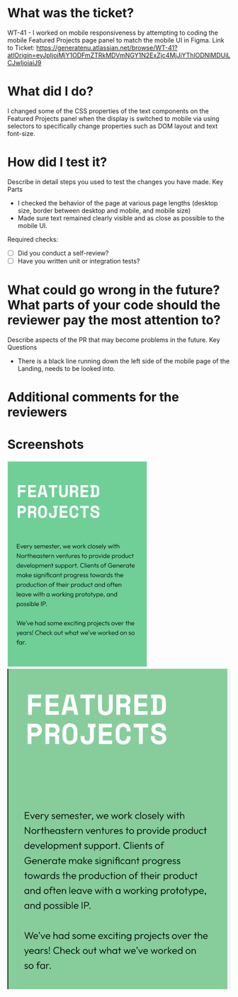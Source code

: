  # What was the ticket?
 WT-41 - I worked on mobile responsiveness by attempting to coding the mobile Featured Projects page panel to match the mobile UI in Figma.
 Link to Ticket: https://generatenu.atlassian.net/browse/WT-41?atlOrigin=eyJpIjoiMjY1ODFmZTRkMDVmNGY1N2ExZjc4MjJiYThlODNlMDUiLCJwIjoiaiJ9

 
 # What did I do?
 
I changed some of the CSS properties of the text components on the Featured Projects panel when the display is switched to mobile via using selectors to specifically change properties such as DOM layout and text font-size.
 
 # How did I test it?
 
Describe in detail steps you used to test the changes you have made.
 Key Parts
 - I checked the behavior of the page at various page lengths (desktop size, border between desktop and mobile, and mobile size)
 - Made sure text remained clearly visible and as close as possible to the mobile UI.
 
 Required checks:
 
 - [ ] Did you conduct a self-review?
 - [ ] Have you written unit or integration tests?

 # What could go wrong in the future? What parts of your code should the reviewer pay the most attention to?
 
 Describe aspects of the PR that may become problems in the future.
 Key Questions
 - There is a black line running down the left side of the mobile page of the Landing, needs to be looked into.
 
 # Additional comments for the reviewers
 
 # Screenshots
 
 ![alt text](public/images/PRImages/Featured_projects_mobile.png?raw=true "FIGMA") 
![alt text](public/images/PRImages/Featured_projects_mobile_UI_local.png?raw=true "LOCAL")